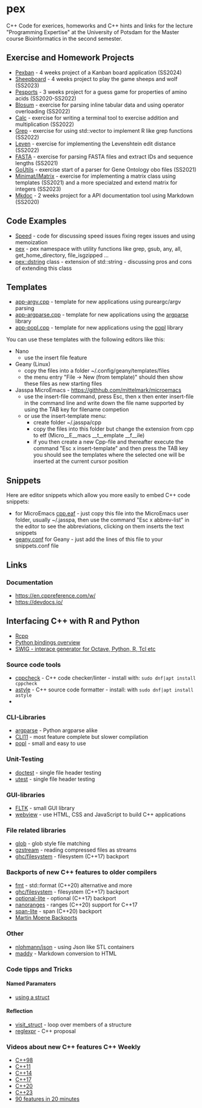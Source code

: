 # pex

C++ Code for exerices, homeworks and C++ hints and links for the lecture  "Programming  Expertise" at the University
of Potsdam for the Master course Bioinformatics in the second semester.

## Exercise and Homework Projects

- [Pexban](pexban) - 4 weeks project of a Kanban board application (SS2024)
- [Sheepboard](sheeps) - 4 weeks project to play the game sheeps and wolf (SS2023) 
- [Pesports](pesports) - 3 weeks project for a guess game for properties of amino acids (SS2020-SS2022)
- [Blosum](blosum)  - exercise  for parsing  inline  tabular data and using
  operator overloading (SS2022)
- [Calc](calc) - exercise for writing a terminal tool to exercise addition and multiplication (SS2022)
- [Grep](grep) - exercise for using std::vector to implement R like grep functions (SS2022)
- [Leven](leven) - exercise for  implementing  the  Levenshtein  edit distance
  (SS2022)
- [FASTA](fasta)  - exercise  for  parsing  FASTA  files and  extract IDs and
  sequence lengths (SS2021)
- [GoUtils](goutils) - exercise start of a parser for Gene Ontology obo files (SS2021)
- [Minimat/IMatrix](matrix) - exercise for implementing a matrix class using templates
  (SS2021) and a more specialzed and extend matrix for integers (SS2023)
- [Mkdoc](mkdoc) - 2 weeks project for a API documentation tool using Markdown (SS2020)

## Code Examples

- [Speed](speed) - code for discussing speed issues fixing regex issues and using memoization
- [pex](pex) - pex namespace   with  utility   functions   like  grep,  gsub,  any,  all,
  get_home_directory, file_isgzipped ...
- [pex::dstring](dstring)  class - extension of std::string - discussing pros and cons of
  extending this class

## Templates

- [app-argv.cpp](https://github.com/mittelmark/pex/blob/main/templates/app-argv.cpp) - template for new applications using pureargc/argv parsing
- [app-argparse.cpp](https://github.com/mittelmark/pex/blob/main/templates/app-argparse.cpp) - template for new applications using the [argparse](https://github.com/p-ranav/argparse) library
- [app-popl.cpp](https://github.com/mittelmark/pex/blob/main/templates/app-popl.cpp) - template for new applications using the [popl](https://github.com/badaix/popl) library

You can use these templates with the following editors like this:

- Nano
    - use the insert file feature
- Geany (Linux)
    - copy the files into a folder ~/.config/geany/templates/files
    - the menu entry "File -> New (from template)" should then show these files as new starting files
- Jasspa MicroEmacs - https://githhub.com/mittelmark/microemacs
    - use the insert-file command, press Esc, then x then enter insert-file in
      the command line and write down the file name supported by using the TAB
      key for filename competion
    - or use the insert-template menu:
        - create folder ~/.jasspa/cpp 
        - copy the files into this folder but change the extension from cpp to etf
          (Micro__E__macs __t__emplate __f__ile)    
        - if you then create a new Cpp-file and thereafter execute the command "Esc x  insert-template"  and then press
          the TAB key you should see the  templates  where the  selected one will be
          inserted at the current cursor position
    
## Snippets

Here are  editor  snippets  which  allow  you more  easily  to embed  C++ code
snippets:

-  for MicroEmacs
  [cpp.eaf](https://github.com/mittelmark/pex/blob/main/snippets/cpp.eaf) - just
   copy this file into the MicroEmacs user folder, usually ~/.jasspa, then use
   the command  "Esc x  abbrev-list"  in the editor to see the  abbreviations,
   clicking on them inserts the text snippets
- [geany.conf](https://github.com/mittelmark/pex/blob/main/snippets/geany.conf) for Geany - just add the lines of this file to your snippets.conf file
    
## Links

### Documentation

- https://en.cppreference.com/w/
- https://devdocs.io/

## Interfacing C++ with R and Python

- [Rcpp](https://cran.r-project.org/web/packages/Rcpp/index.html)
- [Python bindings overview](https://realpython.com/python-bindings-overview)
- [SWIG - interace generator for Octave, Python, R, Tcl etc](https://swig.org/)

### Source code tools

- [cppcheck](http://cppcheck.net/) - C++ code checker/linter - install with: `sudo dnf|apt install cppcheck`
- [astyle](https://astyle.sourceforge.net/) - C++ source code formatter - install: with `sudo dnf|apt install astyle`
- 
### CLI-Libraries

- [argparse](https://github.com/p-ranav/argparse) - Python argparse alike
- [CLI11](https://github.com/CLIUtils/CLI11) - most feature complete but slower compilation
- [popl](https://github.com/badaix/popl) - small and easy to use

### Unit-Testing

- [doctest](https://github.com/doctest/doctest) - single file header testing
- [utest](https://github.com/sheredom/utest.h) - single file header testing

### GUI-libraries

- [FLTK](http://www.fltk.org/) - small GUI library
- [webview](https://github.com/webview/webview) - use HTML, CSS and JavaScript to build C++ applications

### File related libraries

- [glob](https://github.com/p-ranav/glob) - glob style file matching
- [gzstream](https://www.cs.unc.edu/Research/compgeom/gzstream/) - reading compressed files as streams
- [ghc/filesystem](https://github.com/gulrak/filesystem) - filesystem (C++17) backport

### Backports of new C++ features to older compilers

- [fmt](https://github.com/fmtlib/fmt) - std::format (C++20) alternative and more
- [ghc/filesystem](https://github.com/gulrak/filesystem) - filesystem (C++17) backport
- [optional-lite](https://github.com/martinmoene/optional-lite) - optional (C++17) backport
- [nanoranges](https://github.com/tcbrindle/NanoRange) - ranges (C++20) support for C++17
- [span-lite](https://github.com/martinmoene/span-lite) - span (C++20) backport
- [Martin Moene Backports](https://github.com/martinmoene?tab=repositories&q=lite&type=&language=&sort=)
  
### Other

- [nlohmann/json](https://github.com/nlohmann/json) - using Json like STL containers
- [maddy](https://github.com/progsource/maddy) - Markdown conversion to HTML
 
### Code tipps and Tricks

#### Named Paramaters

- [using a struct](https://pdimov.github.io/blog/2020/09/07/named-parameters-in-c20/)

#### Reflection

- [visit_struct](https://github.com/cbeck88/visit_struct) - loop over members
  of a structure
- [reglexpr](https://en.cppreference.com/w/cpp/keyword/reflexpr) - C++ proposal

### Videos about new C++ features C++ Weekly

- [C++98](https://www.youtube.com/watch?v=78Y_LRZPVRg)
- [C++11](https://www.youtube.com/watch?v=D5n6xMUKU3A)
- [C++14](https://www.youtube.com/watch?v=mXxNvaEdNHI)
- [C++17](https://www.youtube.com/watch?v=QpFjOlzg1r4)
- [C++20](https://www.youtube.com/watch?v=N1gOSgZy7h4)
- [C++23](https://www.youtube.com/watch?v=N2HG___9QFI)
- [90 features in 20 minutes](https://www.youtube.com/watch?v=VpqwCDSfgz0)

